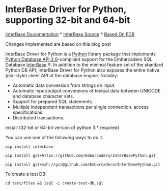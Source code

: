 # InterBase Driver for Python, supporting 32-bit and 64-bit

[InterBase Documentation](https://docwiki.embarcadero.com/InterBase/2020/en/Main_Page) \* 
[InterBase Source](https://github.com/Embarcadero/InterBasePython) \* 
[Based On FDB](http://www.firebirdsql.org/en/devel-python-driver/)

Changes implemented are based on this blog post

InterBase Driver for Python is a [Python](http://python.org) library package that implements
[Python Database API 2.0](http://www.python.org/dev/peps/pep-0249/)-compliant support for the Embarcadero SQL Database
[InterBase](https://interbase.com/) ®. In addition to the minimal
feature set of the standard Python DB API, InterBase Driver for Python also exposes the entire
native (old-style) client API of the database engine. Notably:

  - Automatic data conversion from strings on input.
  - Automatic input/output conversions of textual data between UNICODE
    and database character sets.
  - Support for prepared SQL statements.
  - Multiple independent transactions per single connection.
    access specifications.
  - Distributed transactions.

Install (32-bit or 64-bit version of python 3.* required)

You can use one of the following ways to do it.

`pip install interbase`

`pip install git+https://github.com/Embarcadero/InterBasePython.git`

`pip install git+ssh://git@github.com/Embarcadero/InterBasePython.git`

To create a test DB:

`cd test/files && isql -i create-test-db.sql`
